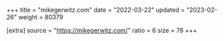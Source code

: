 +++
title = "mikegerwitz.com"
date = "2022-03-22"
updated = "2023-02-26"
weight = 80379

[extra]
source = "https://mikegerwitz.com/"
ratio = 6
size = 78
+++
